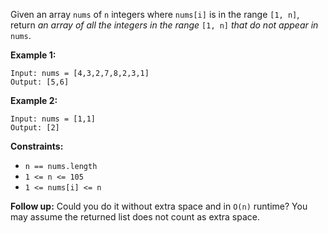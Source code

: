 Given an array `nums` of `n` integers where `nums[i]` is in the range `[1,
n]`, return _an array of all the integers in the range_ `[1, n]` _that do not
appear in_ `nums`.



**Example 1:**

    
    
    Input: nums = [4,3,2,7,8,2,3,1]
    Output: [5,6]
    

**Example 2:**

    
    
    Input: nums = [1,1]
    Output: [2]
    



**Constraints:**

  * `n == nums.length`
  * `1 <= n <= 105`
  * `1 <= nums[i] <= n`



**Follow up:** Could you do it without extra space and in `O(n)` runtime? You
may assume the returned list does not count as extra space.

